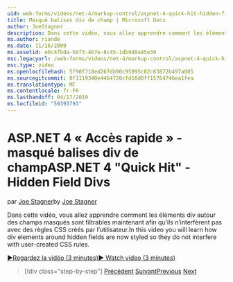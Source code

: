 ```yaml
---
uid: web-forms/videos/net-4/markup-control/aspnet-4-quick-hit-hidden-field-divs
title: Masqué balises div de champ | Microsoft Docs
author: JoeStagner
description: Dans cette vidéo, vous allez apprendre comment les éléments div autour des champs masqués sont filtrables maintenant afin qu’ils n’interfèrent pas avec des règles CSS créés par l’utilisateur.
ms.author: riande
ms.date: 11/16/2009
ms.assetid: e0c4fbda-b9f3-4b7e-8c45-1db9d8a45e39
msc.legacyurl: /web-forms/videos/net-4/markup-control/aspnet-4-quick-hit-hidden-field-divs
msc.type: video
ms.openlocfilehash: 5f90f718ed267db90c95995c02c63872b497a005
ms.sourcegitcommit: 0f1119340e4464720cfd16d0ff15764746ea1fea
ms.translationtype: MT
ms.contentlocale: fr-FR
ms.lasthandoff: 04/17/2019
ms.locfileid: "59393793"
---
```

# <a name="aspnet-4-quick-hit---hidden-field-divs"></a><span data-ttu-id="d780c-103">ASP.NET 4 « Accès rapide » - masqué balises div de champ</span><span class="sxs-lookup"><span data-stu-id="d780c-103">ASP.NET 4 "Quick Hit" - Hidden Field Divs</span></span>

<span data-ttu-id="d780c-104">par [Joe Stagner](https://github.com/JoeStagner)</span><span class="sxs-lookup"><span data-stu-id="d780c-104">by [Joe Stagner](https://github.com/JoeStagner)</span></span>

<span data-ttu-id="d780c-105">Dans cette vidéo, vous allez apprendre comment les éléments div autour des champs masqués sont filtrables maintenant afin qu’ils n’interfèrent pas avec des règles CSS créés par l’utilisateur.</span><span class="sxs-lookup"><span data-stu-id="d780c-105">In this video you will learn how div elements around hidden fields are now styled so they do not interfere with user-created CSS rules.</span></span>

[<span data-ttu-id="d780c-106">&#9654;Regardez la vidéo (3 minutes)</span><span class="sxs-lookup"><span data-stu-id="d780c-106">&#9654; Watch video (3 minutes)</span></span>](https://channel9.msdn.com/Blogs/ASP-NET-Site-Videos/aspnet-4-quick-hit-hidden-field-divs)

> [!div class="step-by-step"]
> <span data-ttu-id="d780c-107">[Précédent](aspnet-4-quick-hit-tableless-menu-control.md)
> [Suivant](aspnet-4-quick-hit-disabled-control-styling.md)</span><span class="sxs-lookup"><span data-stu-id="d780c-107">[Previous](aspnet-4-quick-hit-tableless-menu-control.md)
[Next](aspnet-4-quick-hit-disabled-control-styling.md)</span></span>
